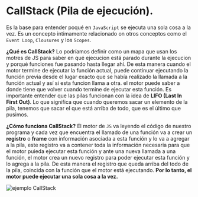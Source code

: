 # CallStack (Pila de ejecución).

Es la base para entender poqué en `JavaScript` se ejecuta una sola cosa a la vez. Es un concepto intimamente relacionado on otros conceptos como el `Event Loop`, `Clousures` y los `Scopes`.

**¿Qué es CallStack?** Lo podríamos definir como un mapa que usan los motres de JS para saber en qué ejecucion está parado durante la ejecucion y porqué funciones fue pasando hasta llegar ahí. De esta manera cuando el motor termine de ejecutar la función actual, puede continuar ejecutando la función previa desde el lugar exacto que se había realizado la llamada a la función actual y así si esta funcion llama a otra. el motor puede saber a donde tiene que volver cuando termine de ejecutar esta función. Es importante entender que las pilas funcionan con la idea de **LIFO (Last In First Out)**. Lo que significa que cuando queremos sacar un elemento de la pila, tenemos que sacar el que está arriba de todo, que es el último que pusimos.

**¿Cómo funciona CallStack?** El motor de `JS` va leyendo el código de nuestro programa y cada vez que encuentra el llamado de una función va a crear un **registro** o **frame** con información asociada a esta función y lo va a agregar a la pila, este registro va a contener toda la información necesaria para que el motor puieda ejecutar esta función y ante una nueva llamada a una función, el motor crea un nuevo registro para poder ejecutar esta función y lo agrega a la pila. De esta manera el registro que queda arriba del todo de la pila, coincida con la función que el motor está ejecutando. **Por lo tanto, el motor puede ejecutar una sola cosa a la vez.**

![ejemplo CallStack](/ApuntesJS/Callstack/CallStack.png)